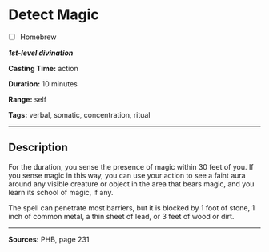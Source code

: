 # Detect Magic

- [ ] Homebrew

***1st-level divination***

**Casting Time:** action

**Duration:** 10 minutes

**Range:** self

**Tags:** verbal, somatic, concentration, ritual

---

## Description
For the duration, you sense the presence of magic within 30 feet of you.
If you sense magic in this way, you can use your action to see a faint aura around any visible creature or object in the area that bears magic, and you learn its school of magic, if any.

The spell can penetrate most barriers, but it is blocked by 1 foot of stone, 1 inch of common metal, a thin sheet of lead, or 3 feet of wood or dirt.

---

**Sources:** PHB, page 231
